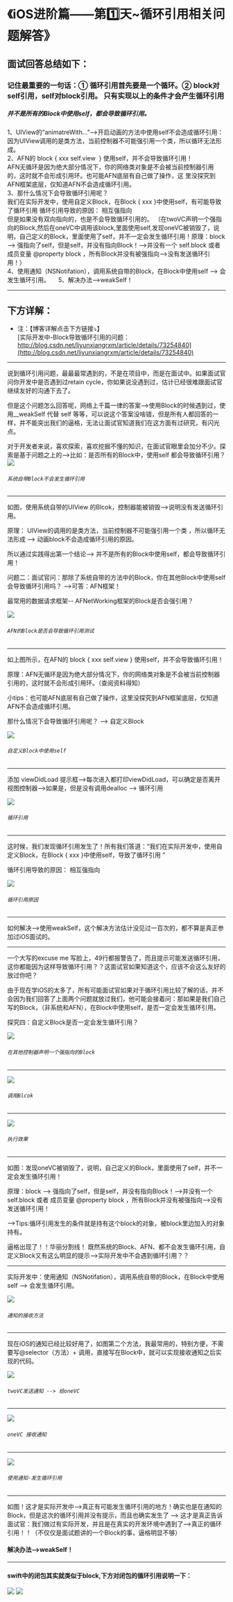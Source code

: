 # 《iOS进阶篇——第1️⃣天~循环引用相关问题解答》


## 面试回答总结如下：
### 记住最重要的一句话：① 循环引用首先要是一个循环。② block对self引用，self对block引用。 只有实现以上的条件才会产生循环引用

##### 并不是所有的Block中使用self，都会导致循环引用。  
1、UIView的“animatreWith…”—>开启动画的方法中使用self不会造成循环引用：  
	因为UIView调用的是类方法，当前控制器不可能强引用一个类，所以循环无法形成。  
2、AFN的 block { xxx self.view  } 使用self，并不会导致循环引用！  
	AFN无循环是因为绝大部分情况下，你的网络类对象是不会被当前控制器引用的，这时就不会形成引用环。也可能AFN底层有自己做了操作，这
里没探究到AFN框架底层，仅知道AFN不会造成循环引用。  
3、那什么情况下会导致循环引用呢？  
	我们在实际开发中，使用自定义Block，在Block { xxx }中使用self，有可能导致了循环引用
	循环引用导致的原因： 相互强指向  
	但是如果没有双向指向的，也是不会导致循环引用的。 
	（在twoVC声明一个强指向的Block,然后在oneVC中调用该block,里面使用self,发现oneVC被销毁了，说明，自己定义的Block，里面使用了self，并不一定会发生循环引用！原理：block --> 强指向了self，但是self，并没有指向Block！-->并没有一个 self.block 或者 成员变量 @property block ，所有Block并没有被强指向-->没有发送循环引用！）        
4、使用通知（NSNotifation），调用系统自带的Block，在Block中使用self --> 会发生循环引用。     
5、解决办法-->weakSelf！     

----  

## 下方详解：
* 注：【博客详解点击下方链接⤵️】  
[实际开发中-Block导致循环引用的问题：http://blog.csdn.net/liyunxiangrxm/article/details/73254840](http://blog.csdn.net/liyunxiangrxm/article/details/73254840)

----  

说到循环引用问题，最最最常遇到的，不是在项目中，而是在面试中。如果面试官问你开发中是否遇到过retain cycle，你如果说没遇到过，估计已经很难跟面试官继续友好的沟通下去了。

但是这个问题怎么回答呢，网络上千篇一律的答案-->使用Block的时候遇到过，使用__weakSelf 代替 self 等等，可以说这个答案没啥错，但是所有人都回答的一样，并不能突出我们的逼格，无法让面试官知道我们在这方面有过研究，有闪光点。

对于开发者来说，喜欢探索，喜欢挖掘不懂的知识，在面试官眼里会加分不少。探索是基于问题之上的-->比如：是否所有的Block中，使用self 都会导致循环引用？
![](http://upload-images.jianshu.io/upload_images/4563271-3a813ccb26ed7a28.png?imageMogr2/auto-orient/strip%7CimageView2/2/w/1240)

###### `系统自带Block不会发生循环引用`
-----  
如图，使用系统自带的UIView 的Blcok，控制器能被销毁-->说明没有发送循环引用。

原理： UIView的调用的是类方法，当前控制器不可能强引用一个类 ，所以循环无法形成 --> 动画block不会造成循环引用的原因。

所以通过实践得出第一个结论--> 并不是所有的Block中使用self，都会导致循环引用！

问题二：面试官问：那除了系统自带的方法中的Block，你在其他Block中使用self 会导致循环引用吗？ -->可答：AFN框架！

最常用的数据请求框架-- AFNetWorking框架的Block是否会强引用？

![](http://upload-images.jianshu.io/upload_images/4563271-b0e191ba9e853d6f.png?imageMogr2/auto-orient/strip%7CimageView2/2/w/1240)
###### `AFN的Block是否会导致循环引用测试`
----- 

如上图所示，在AFN的 block { xxx self.view  } 使用self，并不会导致循环引用！

原理：AFN无循环是因为绝大部分情况下，你的网络类对象是不会被当前控制器引用的，这时就不会形成引用环。（查阅资料得知）

小tips：也可能AFN底层有自己做了操作，这里没探究到AFN框架底层，仅知道AFN不会造成循环引用。

那什么情况下会导致循环引用呢？ --> 自定义Block

![](http://upload-images.jianshu.io/upload_images/4563271-65131d295c5beac4.png?imageMogr2/auto-orient/strip%7CimageView2/2/w/1240)
###### `自定义Block中使用self`
----- 

添加 viewDidLoad 提示框-->每次进入都打印viewDidLoad，可以确定是否离开视图控制器-->如果是，但是没有调用dealloc --> 循环引用

![](http://upload-images.jianshu.io/upload_images/4563271-65131d295c5beac4.png?imageMogr2/auto-orient/strip%7CimageView2/2/w/1240)
###### `循环引用`
------ 

这时候，我们发现循环引用发生了！所有我们答道：“我们在实际开发中，使用自定义Block，在Block { xxx }中使用self，导致了循环引用 ”

循环引用导致的原因： 相互强指向

![](http://upload-images.jianshu.io/upload_images/4563271-7a7d02a0d300ac48.png?imageMogr2/auto-orient/strip%7CimageView2/2/w/1240)
###### `循环引用原因`
------  

如何解决-->使用weakSelf，这个解决方法估计没见过一百次的，都不算是真正参加过iOS面试的。


------

一个大写的excuse me 写脸上，49行都报警告了，而且提示可能发送循环引用，这你都能因为这样导致循环引用？？这面试官如果知道这个，应该不会这么友好的放过你吧？

由于现在学iOS的太多了，所有可能面试官如果对于循环引用比较了解的话，并不会因为我们回答了上面两个问题就放过我们，他可能会接着问：那如果是我们自己写的Block，（非系统和AFN），在Block中使用self，是否一定会发生循环引用。



探究四：自定义Block是否一定会发生循环引用？

![](http://upload-images.jianshu.io/upload_images/4563271-f175a0f676a5dd3f.png?imageMogr2/auto-orient/strip%7CimageView2/2/w/1240)
###### `在其他控制器声明一个强指向的Block`
------  
![](http://upload-images.jianshu.io/upload_images/4563271-5477b561d06a8cbd.png?imageMogr2/auto-orient/strip%7CimageView2/2/w/1240)
###### `调用Blcok`
------ 
![](http://upload-images.jianshu.io/upload_images/4563271-2a8a678c319be0b0.png?imageMogr2/auto-orient/strip%7CimageView2/2/w/1240)

###### `执行效果`
------ 

如图：发现oneVC被销毁了，说明，自己定义的Block，里面使用了self，并不一定会发生循环引用！

原理：block --> 强指向了self，但是self，并没有指向Block！-->并没有一个 self.block 或者 成员变量 @property block ，所有Block并没有被强指向-->没有发送循环引用！

-->Tips:循环引用发生的条件就是持有这个block的对象，被block里边加入的对象持有。

逼格出现了！！华丽分割线！ 既然系统的Block、AFN、都不会发生循环引用，自定义Block又有这么明显的提示-->实际开发中不会遇到循环引用？？ 

----

实际开发中：使用通知（NSNotifation），调用系统自带的Block，在Block中使用self --> 会发生循环引用。

![](http://upload-images.jianshu.io/upload_images/4563271-d8b28a15e1ea4948.png?imageMogr2/auto-orient/strip%7CimageView2/2/w/1240)

###### `通知的接收方法`
------  

现在iOS的通知已经比较好用了，如图第二个方法，我最常用的，特别方便，不需要写@selector（方法）+ 调用，直接写在Block中，就可以实现接收通知之后实现的代码。

![](http://upload-images.jianshu.io/upload_images/4563271-54ca4b211fc66c29.png?imageMogr2/auto-orient/strip%7CimageView2/2/w/1240)
###### `twoVC发送通知 --> 给oneVC`
------  
![](http://upload-images.jianshu.io/upload_images/4563271-0b663d5a9cfc6487.png?imageMogr2/auto-orient/strip%7CimageView2/2/w/1240)
###### `oneVC 接收通知`
------  
![](http://upload-images.jianshu.io/upload_images/4563271-159fe2dd9084e03b.png?imageMogr2/auto-orient/strip%7CimageView2/2/w/1240)
###### `使用通知-发生循环引用`
------  

如图！这才是实际开发中-->真正有可能发生循环引用的地方！确实也是在通知的Block，但是这次的循环引用并没有提示，而且也确实发生了 --> 这才是真正告诉面试官：我们做过有实际开发，并且是在真实的开发环境中遇到了-->真正的循环引用！！（不仅仅是面试题讲的一个Block的事，逼格明显不够）

#### 解决办法-->weakSelf！
------  
#### swift中的闭包其实就类似于block,下方对闭包的循环引用说明一下：
![](https://github.com/liyuunxiangGit/iOS--InterviewQuestions/blob/master/imageFile/屏幕快照%202018-01-09%20上午10.53.13.png)
![](https://github.com/liyuunxiangGit/iOS--InterviewQuestions/blob/master/imageFile/屏幕快照%202018-01-09%20上午10.53.34.png)

